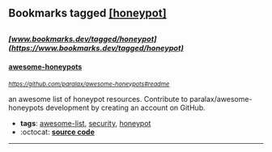## Bookmarks tagged [[honeypot]](https://www.bookmarks.dev/search?q=[honeypot])

_<sup><sup>[www.bookmarks.dev/tagged/honeypot](https://www.bookmarks.dev/tagged/honeypot)</sup></sup>_
---
#### [awesome-honeypots](https://github.com/paralax/awesome-honeypots#readme)
_<sup>https://github.com/paralax/awesome-honeypots#readme</sup>_

an awesome list of honeypot resources. Contribute to paralax/awesome-honeypots development by creating an account on GitHub.
* **tags**: [awesome-list](../tagged/awesome-list.md), [security](../tagged/security.md), [honeypot](../tagged/honeypot.md)
* :octocat: **[source code](https://github.com/paralax/awesome-honeypots#readme)**
---
